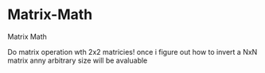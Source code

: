 # Matrix-Math

Matrix Math 

Do matrix operation wth 2x2 matricies! once i figure out how to invert a NxN matrix anny arbitrary size will be avaluable 
